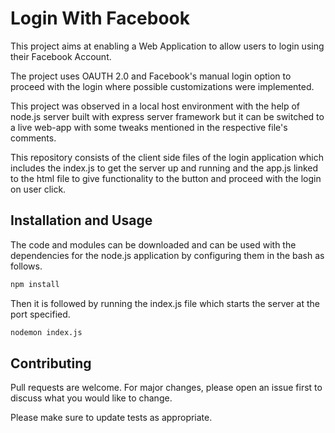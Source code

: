 # Login With Facebook

This project aims at enabling a Web Application to allow users to login using their Facebook Account.

The project uses OAUTH 2.0 and Facebook's manual login option to proceed with the login where possible customizations were implemented. 

This project was observed in a local host environment with the help of node.js server built with express server framework but it can be switched to a live web-app with some tweaks mentioned in the respective file's comments.

This repository consists of the client side files of the login application which includes the index.js to get the server up and running and the app.js linked to the html file to give functionality to the button and proceed with the login on user click.

## Installation and Usage
The code and modules can be downloaded and can be used with the dependencies for the node.js application by configuring them in the bash as follows.
```bash
npm install
```

Then it is followed by running the index.js file which starts the server at the port specified.
```bash
nodemon index.js
```

## Contributing
Pull requests are welcome. For major changes, please open an issue first to discuss what you would like to change.

Please make sure to update tests as appropriate.
